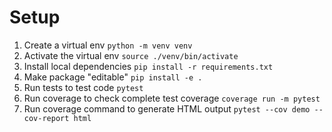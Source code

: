 # Setup

1. Create a virtual env `python -m venv venv`
2. Activate the virtual env `source ./venv/bin/activate`
3. Install local dependencies `pip install -r requirements.txt`
4. Make package "editable" `pip install -e .`
5. Run tests to test code `pytest`
6. Run coverage to check complete test coverage `coverage run -m pytest`
7. Run coverage command to generate HTML output `pytest --cov demo --cov-report html`
